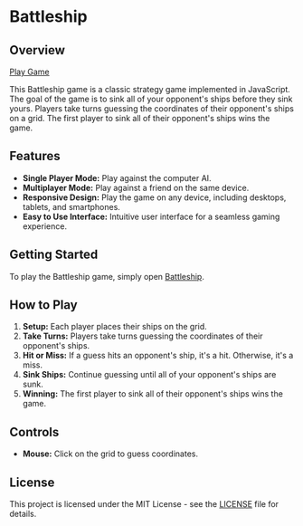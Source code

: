 # Battleship

## Overview

[Play Game](https://jaizzer.github.io/battleship/)

This Battleship game is a classic strategy game implemented in JavaScript. The goal of the game is to sink all of your opponent's ships before they sink yours. Players take turns guessing the coordinates of their opponent's ships on a grid. The first player to sink all of their opponent's ships wins the game.

## Features

- **Single Player Mode:** Play against the computer AI.
- **Multiplayer Mode:** Play against a friend on the same device.
- **Responsive Design:** Play the game on any device, including desktops, tablets, and smartphones.
- **Easy to Use Interface:** Intuitive user interface for a seamless gaming experience.

## Getting Started

To play the Battleship game, simply open [Battleship](https://jaizzer.github.io/battleship/#).

## How to Play

1. **Setup:** Each player places their ships on the grid.
2. **Take Turns:** Players take turns guessing the coordinates of their opponent's ships.
3. **Hit or Miss:** If a guess hits an opponent's ship, it's a hit. Otherwise, it's a miss.
4. **Sink Ships:** Continue guessing until all of your opponent's ships are sunk.
5. **Winning:** The first player to sink all of their opponent's ships wins the game.

## Controls

- **Mouse:** Click on the grid to guess coordinates.

## License

This project is licensed under the MIT License - see the [LICENSE](LICENSE) file for details.

